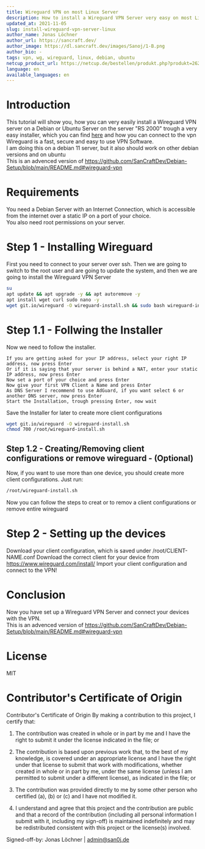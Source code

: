 ```yaml
---
title: Wireguard VPN on most Linux Server
description: How to install a Wireguard VPN Server very easy on most Linux Servers
updated_at: 2021-11-05
slug: install-wireguard-vpn-server-linux
author_name: Jonas Löchner
author_url: https://sancraft.dev/
author_image: https://dl.sancraft.dev/images/Sanoj/1-B.png
author_bio: -
tags: vpn, wg, wireguard, linux, debian, ubuntu
netcup_product_url: https://netcup.de/bestellen/produkt.php?produkt=2623
language: en
available_languages: en
---
```


# Introduction
This tutorial will show you, how you can very easily install a Wireguard VPN server on a Debian or Ubuntu Server on the server "RS 2000" trough a very easy installer, which you can find [here](https://github.com/Nyr/wireguard-install) and how you can connect to the vpn <br>
Wireguard is a fast, secure and easy to use VPN Software. <br>
I am doing this on a debian 11 server, but it also should work on other debian versions and on ubuntu <br>
This is an advenced version of https://github.com/SanCraftDev/Debian-Setup/blob/main/README.md#wireguard-vpn

# Requirements
You need a Debian Server with an Internet Connection, which is accessible from the internet over a static IP on a port of your choice.  <br>
You also need root permissions on your server.

# Step 1 - Installing Wireguard
First you need to connect to your server over ssh.
Then we are going to switch to the root user and are going to update the system, and then we are going to install the Wireguard VPN Server
```sh
su
apt update && apt upgrade -y && apt autoremove -y
apt install wget curl sudo nano -y
wget git.io/wireguard -O wireguard-install.sh && sudo bash wireguard-install.sh
```

# Step 1.1 - Follwing the Installer
Now we need to follow the installer. <br>
```
If you are getting asked for your IP address, select your right IP address, now press Enter
Or if it is saying that your server is behind a NAT, enter your static IP address, now press Enter
Now set a port of your choice and press Enter
Now give your first VPN Client a Name and press Enter
As DNS Server I recommend to use AdGuard, if you want select 6 or another DNS server, now press Enter
Start the Installation, trough pressing Enter, now wait
```
Save the Installer for later to create more client configurations
```sh
wget git.io/wireguard -O wireguard-install.sh
chmod 700 /root/wireguard-install.sh
```

## Step 1.2 - Creating/Removing client configurations or remove wireguard - (Optional)
Now, if you want to use more than one device, you should create more client configurations.
Just run:
```sh
/root/wireguard-install.sh
```
Now you can follow the steps to creat or to remov a client configurations or remove entire wireguard

# Step 2 - Setting up the devices
Download your client configuration, which is saved under /root/CLIENT-NAME.conf
Download the correct client for your device from https://www.wireguard.com/install/
Import your client configuration and connect to the VPN!

# Conclusion
Now you have set up a Wireguard VPN Server and connect your devices with the VPN. <br>
This is an advenced version of https://github.com/SanCraftDev/Debian-Setup/blob/main/README.md#wireguard-vpn

# License
MIT

# Contributor's Certificate of Origin
Contributor's Certificate of Origin By making a contribution to this project, I certify that:

 1) The contribution was created in whole or in part by me and I have the right to submit it under the license indicated in the file; or

 2) The contribution is based upon previous work that, to the best of my knowledge, is covered under an appropriate license and I have the right under that license to submit that work with modifications, whether created in whole or in part by me, under the same license (unless I am permitted to submit under a different license), as indicated in the file; or

 3) The contribution was provided directly to me by some other person who certified (a), (b) or (c) and I have not modified it.

 4) I understand and agree that this project and the contribution are public and that a record of the contribution (including all personal information I submit with it, including my sign-off) is maintained indefinitely and may be redistributed consistent with this project or the license(s) involved.

Signed-off-by: Jonas Löchner | [admin@san0j.de](mailto:admin@san0j.de)
